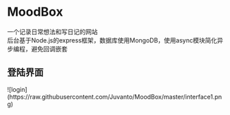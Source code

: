 # MoodBox
一个记录日常想法和写日记的网站<br>
后台基于Node.js的express框架，数据库使用MongoDB，使用async模块简化异步编程，避免回调嵌套<br>
<h2>登陆界面</h2>
![login](https://raw.githubusercontent.com/Juvanto/MoodBox/master/interface1.png)

